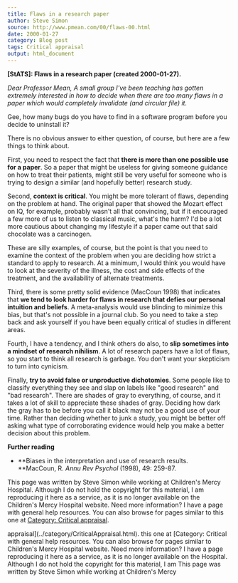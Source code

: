 ```yaml
---
title: Flaws in a research paper
author: Steve Simon
source: http://www.pmean.com/00/flaws-00.html
date: 2000-01-27
category: Blog post
tags: Critical appraisal
output: html_document
---
```

****[StATS]:** Flaws in a research paper (created
2000-01-27).**

*Dear Professor Mean, A small group I've been teaching has gotten
extremely interested in how to decide when there are too many flaws in a
paper which would completely invalidate (and circular file) it.*

Gee, how many bugs do you have to find in a software program before you
decide to uninstall it?

There is no obvious answer to either question, of course, but here are a
few things to think about.

First, you need to respect the fact that **there is more than one
possible use for a paper**. So a paper that might be useless for giving
someone guidance on how to treat their patients, might still be very
useful for someone who is trying to design a similar (and hopefully
better) research study.

Second, **context is critical**. You might be more tolerant of flaws,
depending on the problem at hand. The original paper that showed the
Mozart effect on IQ, for example, probably wasn't all that convincing,
but if it encouraged a few more of us to listen to classical music,
what's the harm? I'd be a lot more cautious about changing my
lifestyle if a paper came out that said chocolate was a carcinogen.

These are silly examples, of course, but the point is that you need to
examine the context of the problem when you are deciding how strict a
standard to apply to research. At a minimum, I would think you would
have to look at the severity of the illness, the cost and side effects
of the treatment, and the availability of alternate treatments.

Third, there is some pretty solid evidence (MacCoun 1998) that indicates
that **we tend to look harder for flaws in research that defies our
personal intuition and beliefs**. A meta-analysis would use blinding to
minimize this bias, but that's not possible in a journal club. So you
need to take a step back and ask yourself if you have been equally
critical of studies in different areas.

Fourth, I have a tendency, and I think others do also, to **slip
sometimes into a mindset of research nihilism**. A lot of research
papers have a lot of flaws, so you start to think all research is
garbage. You don't want your skepticism to turn into cynicism.

Finally, **try to avoid false or unproductive dichotomies**. Some people
like to classify everything they see and slap on labels like "good
research" and "bad research". There are shades of gray to everything,
of course, and it takes a lot of skill to appreciate these shades of
gray. Deciding how dark the gray has to be before you call it black may
not be a good use of your time. Rather than deciding whether to junk a
study, you might be better off asking what type of corroborating
evidence would help you make a better decision about this problem.

**Further reading**

-   **Biases in the interpretation and use of research results.\
    **MacCoun, R. *Annu Rev Psychol* (1998), 49: 259-87.

This page was written by Steve Simon while working at Children's Mercy
Hospital. Although I do not hold the copyright for this material, I am
reproducing it here as a service, as it is no longer available on the
Children's Mercy Hospital website. Need more information? I have a page
with general help resources. You can also browse for pages similar to
this one at [Category: Critical
appraisal](../category/CriticalAppraisal.html).
<!---More--->
appraisal](../category/CriticalAppraisal.html).
this one at [Category: Critical
with general help resources. You can also browse for pages similar to
Children's Mercy Hospital website. Need more information? I have a page
reproducing it here as a service, as it is no longer available on the
Hospital. Although I do not hold the copyright for this material, I am
This page was written by Steve Simon while working at Children's Mercy

<!---Do not use
****[StATS]:** Flaws in a research paper (created
This page was written by Steve Simon while working at Children's Mercy
Hospital. Although I do not hold the copyright for this material, I am
reproducing it here as a service, as it is no longer available on the
Children's Mercy Hospital website. Need more information? I have a page
with general help resources. You can also browse for pages similar to
this one at [Category: Critical
appraisal](../category/CriticalAppraisal.html).
--->

